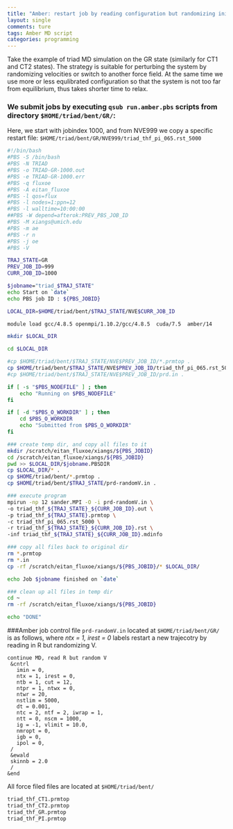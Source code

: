 ```yaml
---
title: "Amber: restart job by reading configuration but randomizing initial velocities"
layout: single
comments: ture 
tags: Amber MD script
categories: programming 
---
```



Take the example of triad MD simulation on the GR state (similarly for CT1 and CT2 states). The strategy is suitable for perturbing the system by randomizing velocities or switch to another force field. At the same time we use more or less equlibrated configuration so that the system is not too far from equilibrium, thus takes shorter time to relax.

### We submit jobs by executing `qsub run.amber.pbs` scripts from directory `$HOME/triad/bent/GR/`:

Here, we start with jobindex 1000, and from NVE999 we copy a specific restart file: `$HOME/triad/bent/GR/NVE999/triad_thf_pi_065.rst_5000` 

```bash
#!/bin/bash
#PBS -S /bin/bash
#PBS -N TRIAD
#PBS -o TRIAD-GR-1000.out
#PBS -e TRIAD-GR-1000.err
#PBS -q fluxoe
#PBS -A eitan_fluxoe
#PBS -l qos=flux
#PBS -l nodes=1:ppn=12
#PBS -l walltime=10:00:00
##PBS -W depend=afterok:PREV_PBS_JOB_ID
#PBS -M xiangs@umich.edu
#PBS -m ae
#PBS -r n
#PBS -j oe
#PBS -V

TRAJ_STATE=GR
PREV_JOB_ID=999
CURR_JOB_ID=1000

$jobname="triad_$TRAJ_STATE"
echo Start on `date`
echo PBS job ID : ${PBS_JOBID}

LOCAL_DIR=$HOME/triad/bent/$TRAJ_STATE/NVE$CURR_JOB_ID

module load gcc/4.8.5 openmpi/1.10.2/gcc/4.8.5  cuda/7.5  amber/14

mkdir $LOCAL_DIR

cd $LOCAL_DIR

#cp $HOME/triad/bent/$TRAJ_STATE/NVE$PREV_JOB_ID/*.prmtop .
cp $HOME/triad/bent/$TRAJ_STATE/NVE$PREV_JOB_ID/triad_thf_pi_065.rst_5000  .
#cp $HOME/triad/bent/$TRAJ_STATE/NVE$PREV_JOB_ID/prd.in .

if [ -s "$PBS_NODEFILE" ] ; then
    echo "Running on $PBS_NODEFILE"
fi

if [ -d "$PBS_O_WORKDIR" ] ; then
    cd $PBS_O_WORKDIR
    echo "Submitted from $PBS_O_WORKDIR"
fi

### create temp dir, and copy all files to it
mkdir /scratch/eitan_fluxoe/xiangs/${PBS_JOBID}
cd /scratch/eitan_fluxoe/xiangs/${PBS_JOBID}
pwd >> $LOCAL_DIR/$jobname.PBSDIR
cp $LOCAL_DIR/* . 
cp $HOME/triad/bent/*.prmtop .
cp $HOME/triad/bent/$TRAJ_STATE/prd-randomV.in .

### execute program
mpirun -np 12 sander.MPI -O -i prd-randomV.in \
-o triad_thf_${TRAJ_STATE}_${CURR_JOB_ID}.out \
-p triad_thf_${TRAJ_STATE}.prmtop \
-c triad_thf_pi_065.rst_5000 \
-r triad_thf_${TRAJ_STATE}_${CURR_JOB_ID}.rst \
-inf triad_thf_${TRAJ_STATE}_${CURR_JOB_ID}.mdinfo 

### copy all files back to original dir
rm *.prmtop
rm *.in
cp -rf /scratch/eitan_fluxoe/xiangs/${PBS_JOBID}/* $LOCAL_DIR/

echo Job $jobname finished on `date`

### clean up all files in temp dir
cd ~ 
rm -rf /scratch/eitan_fluxoe/xiangs/${PBS_JOBID}

echo "DONE"
```






###Amber job control file `prd-randomV.in` located at `$HOME/triad/bent/GR/` is as follows, where _ntx = 1, irest = 0_ labels restart a new trajecotry by reading in R but randomizing V.

```
continue MD, read R but random V
 &cntrl
   imin = 0, 
   ntx = 1, irest = 0,
   ntb = 1, cut = 12,
   ntpr = 1, ntwx = 0, 
   ntwr = 20,
   nstlim = 5000, 
   dt = 0.001,
   ntc = 2, ntf = 2, iwrap = 1,
   ntt = 0, nscm = 1000,
   ig = -1, vlimit = 10.0,
   nmropt = 0,
   igb = 0,
   ipol = 0,
 /
 &ewald
 skinnb = 2.0
 /
&end
```




All force filed files are located at `$HOME/triad/bent/`

```bash
triad_thf_CT1.prmtop  
triad_thf_CT2.prmtop  
triad_thf_GR.prmtop  
triad_thf_PI.prmtop
```
